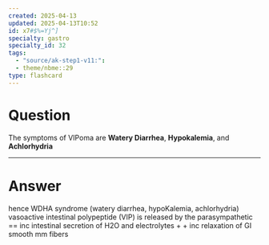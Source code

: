```yaml
---
created: 2025-04-13
updated: 2025-04-13T10:52
id: x7#$%=Yj^]
specialty: gastro
specialty_id: 32
tags:
  - "source/ak-step1-v11:": 
  - theme/nbme::29
type: flashcard
---
```


# Question
The symptoms of VIPoma are **Watery Diarrhea**, **Hypokalemia**, and **Achlorhydria**

---

# Answer
hence WDHA syndrome (watery diarrhea, hypoKalemia, achlorhydria)    vasoactive intestinal polypeptide (VIP) is released by the parasympathetic == inc intestinal secretion of H2O and electrolytes + + inc relaxation of GI smooth mm fibers
